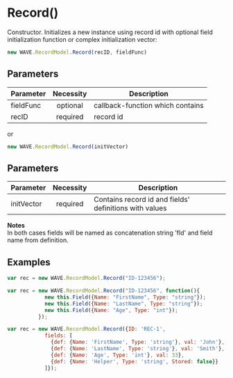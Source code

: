 # Record()
Constructor. Initializes a new instance using record id with optional field initialization function
or complex initialization vector:
```js
new WAVE.RecordModel.Record(recID, fieldFunc)
```
## Parameters
| Parameter     |  Necessity    | Description                                    |
| ------------- |:-------------:| ---------------------------------------------- |
| fieldFunc     | optional      | callback-function which contains     |
| recID         | required      | record id                                      |

or

```js
new WAVE.RecordModel.Record(initVector)
```
## Parameters
| Parameter     |  Necessity    | Description                                                |
| ------------- |:-------------:| ----------------------------------------------             |
| initVector    | required      | Contains record id and fields' definitions with values     |

**Notes**  
In both cases fields will be named as concatenation string 'fld' and field name from definition.

## Examples
```js
var rec = new WAVE.RecordModel.Record("ID-123456");
```
```js
var rec = new WAVE.RecordModel.Record("ID-123456", function(){
            new this.Field({Name: "FirstName", Type: "string"});
            new this.Field({Name: "LastName", Type: "string"});
            new this.Field({Name: "Age", Type: "int"});
          });
```
```js
var rec = new WAVE.RecordModel.Record({ID: 'REC-1', 
            fields: [
              {def: {Name: 'FirstName', Type: 'string'}, val: 'John'},
              {def: {Name: 'LastName', Type: 'string'}, val: 'Smith'},
              {def: {Name: 'Age', Type: 'int'}, val: 33},
              {def: {Name: 'Helper', Type: 'string', Stored: false}}
            ]});
```
